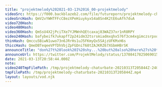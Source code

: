 ```yaml
---
title: "projektmelody%202021-03-13%2016_00-projektmelody"
videoSrc: https://f000.backblazeb2.com/file/futureporn/projektmelody-chaturbate-2021-03-13.mp4
videoSrcHash: QmV2vYWHTFFcC8ezXPeHiuykyxS4a8Sn4K2tE6uAfh7duA
video720Hash: 
video480Hash: 
video360Hash: QmSsU4X2jPciTXe7YJMWnhQEtcaxaj83WAZ37xr1nR8RPY
video240Hash: bafybeifk7ukapff2p24idm32tsrsmiadmxqhx576f3cm4xgimczsrpxona?filename=projektmelody-chaturbate-20210313T205844Z-240p.mp4
thinHash: Qmccu5BiwN1uwo73n6JRrHs1uJ5FKmyQx5SAjzUFKMxH6s
thiccHash: QmeDBTeqeeVPfDhVbjZpFGDniT68tZAJKRZ67XGbmHBrSK
announceTitle: "don%27t%20look%20I%20shy...%20but%20also%20here%27s%20the%20link%20to%20look"
announceUrl: https://twitter.com/ProjektMelody/status/1370841782506901516
date: 2021-03-13T20:58:44.000Z
note: 
video240TmpFilePath: /tmp/projektmelody-chaturbate-20210313T205844Z-240p.mp4
tmpFilePath: /tmp/projektmelody-chaturbate-20210313T205844Z.mp4
layout: layouts/vod.njk
---
```

